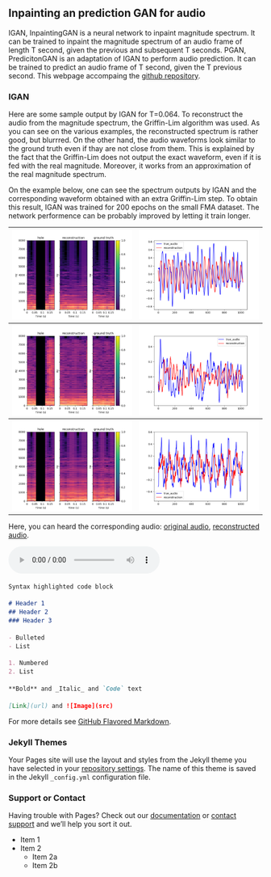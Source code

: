 ## Inpainting an prediction GAN for audio
IGAN, InpaintingGAN is a neural network to inpaint magnitude spectrum. It can be trained to inpaint the magnitude spectrum of an audio frame of length T second, given the previous and subsequent T seconds. PGAN, PredicitonGAN is an adaptation of IGAN to perform audio prediction. It can be trained to predict an audio frame of T second, given the T previous second. This webpage accompaing the [github repository](https://github.com/ced211/master_thesis.git).

### IGAN

Here are some sample output by IGAN for T=0.064. To reconstruct the audio from the magnitude spectrum, the Griffin-Lim algorithm was used. As you can see on the various examples, the reconstructed spectrum is rather good, but blurrred. On the other hand, the audio waveforms look similar to the ground truth even if thay are not close from them. This is explained by the fact that the Griffin-Lim does not output the exact waveform, even if it is fed with the real magnitude. Moreover, it works from an approximation of the real magnitude spectrum.

On the example below, one can see the spectrum outputs by IGAN and the corresponding waveform obtained with an extra Griffin-Lim step. To obtain this result, IGAN was trained for 200 epochs on the small FMA dataset. The network performence can be probably improved by letting it train longer. 

<table>
  <tr>
    <th> <img src="Samples/batch_2_rec_vs_original_spectrum_sample_59.png" </th>
    <th> <img src="Samples/batch_2_rec_vs_original_audio_sample_59.png" </th>
  </tr>
  <tr>
    <th> <img src="Samples/batch_0_rec_vs_original_spectrum_sample_174.png" </th>
    <th> <img src="Samples/batch_0_rec_vs_original_audio_sample_174.png" </th>
  </tr>
  <tr>
    <th> <img src="Samples/batch_8_rec_vs_original_spectrum_sample_168.png" </th>
    <th> <img src="Samples/batch_8_rec_vs_original_audio_sample_168.png" </th>
  </tr>
</table>

Here, you can heard the corresponding audio: [original audio](/Samples/batch_2_or_sample_59.wav), [reconstructed audio](/Samples/batch_2_rec_sample_59.wav).


<audio controls>
  <source src="/Samples/batch_0_or_sample_174.wav" type="audio/wav">
Your browser does not support the audio element.
</audio> 

```markdown
Syntax highlighted code block

# Header 1
## Header 2
### Header 3

- Bulleted
- List

1. Numbered
2. List

**Bold** and _Italic_ and `Code` text

[Link](url) and ![Image](src)
```

For more details see [GitHub Flavored Markdown](https://guides.github.com/features/mastering-markdown/).

### Jekyll Themes

Your Pages site will use the layout and styles from the Jekyll theme you have selected in your [repository settings](https://github.com/ced211/ced211.github.io/settings). The name of this theme is saved in the Jekyll `_config.yml` configuration file.

### Support or Contact

Having trouble with Pages? Check out our [documentation](https://help.github.com/categories/github-pages-basics/) or [contact support](https://github.com/contact) and we’ll help you sort it out.

* Item 1
* Item 2
  * Item 2a
  * Item 2b
